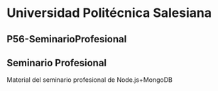 # Universidad Politécnica Salesiana
## P56-SeminarioProfesional
## Seminario Profesional
Material del seminario profesional de Node.js+MongoDB
